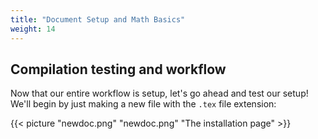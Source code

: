 ```yaml
---
title: "Document Setup and Math Basics"
weight: 14
---
```


## Compilation testing and workflow
Now that our entire workflow is setup, let's go ahead and test our setup!
We'll begin by just making a new file with the ``.tex`` file extension:

{{< picture "newdoc.png" "newdoc.png" "The installation page" >}}
